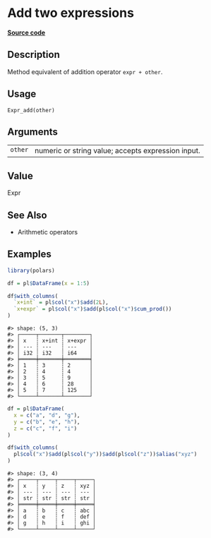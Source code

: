 

# Add two expressions

[**Source code**](https://github.com/pola-rs/r-polars/tree/main/R/expr__expr.R#L229)

## Description

Method equivalent of addition operator <code>expr + other</code>.

## Usage

<pre><code class='language-R'>Expr_add(other)
</code></pre>

## Arguments

<table>
<tr>
<td style="white-space: nowrap; font-family: monospace; vertical-align: top">
<code id="other">other</code>
</td>
<td>
numeric or string value; accepts expression input.
</td>
</tr>
</table>

## Value

Expr

## See Also

<ul>
<li>

Arithmetic operators

</li>
</ul>

## Examples

``` r
library(polars)

df = pl$DataFrame(x = 1:5)

df$with_columns(
  `x+int` = pl$col("x")$add(2L),
  `x+expr` = pl$col("x")$add(pl$col("x")$cum_prod())
)
```

    #> shape: (5, 3)
    #> ┌─────┬───────┬────────┐
    #> │ x   ┆ x+int ┆ x+expr │
    #> │ --- ┆ ---   ┆ ---    │
    #> │ i32 ┆ i32   ┆ i64    │
    #> ╞═════╪═══════╪════════╡
    #> │ 1   ┆ 3     ┆ 2      │
    #> │ 2   ┆ 4     ┆ 4      │
    #> │ 3   ┆ 5     ┆ 9      │
    #> │ 4   ┆ 6     ┆ 28     │
    #> │ 5   ┆ 7     ┆ 125    │
    #> └─────┴───────┴────────┘

``` r
df = pl$DataFrame(
  x = c("a", "d", "g"),
  y = c("b", "e", "h"),
  z = c("c", "f", "i")
)

df$with_columns(
  pl$col("x")$add(pl$col("y"))$add(pl$col("z"))$alias("xyz")
)
```

    #> shape: (3, 4)
    #> ┌─────┬─────┬─────┬─────┐
    #> │ x   ┆ y   ┆ z   ┆ xyz │
    #> │ --- ┆ --- ┆ --- ┆ --- │
    #> │ str ┆ str ┆ str ┆ str │
    #> ╞═════╪═════╪═════╪═════╡
    #> │ a   ┆ b   ┆ c   ┆ abc │
    #> │ d   ┆ e   ┆ f   ┆ def │
    #> │ g   ┆ h   ┆ i   ┆ ghi │
    #> └─────┴─────┴─────┴─────┘
